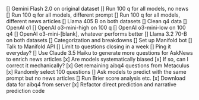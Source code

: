 [] Gemini Flash 2.0 on original dataset
[] Run 100 q for all models, no news
[] Run 100 q for all models, different prompt
[] Run 100 q for all models, different news articles
[] Llama 405 B on both datasets
[] Clean q4 data
[] OpenAI o1
[] OpenAI o3-mini-high on 100 q
[] OpenAI o3-mini-low on 100 q4
[] OpenAI o3-mini-[blank], whatever performs better
[] Llama 3.2 70-B on both datasets
[] Categorization and breakdowns
[] Set up Manifold bot
  [] Talk to Manifold API
  [] Limit to questions closing in a week
  [] Ping it everyday?
[] Use Claude 3.5 Haiku to generate more questions for AskNews to enrich news articles
[x] Are models systematically biased
  [x] If so, can I correct it mechanically?
[x] Get remaining aibq4 questions from Metaculus
[x] Randomly select 100 questions
  [] Ask models to predict with the same prompt but no news articles
  [] Run Brier score analysis etc.
[x] Download data for aibq4 from server
[x] Refactor direct prediction and narrative prediction code
